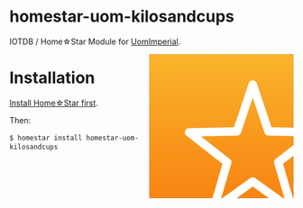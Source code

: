 # homestar-uom-kilosandcups
IOTDB / Home☆Star Module for [UomImperial]().

<img src="https://raw.githubusercontent.com/dpjanes/iotdb-homestar/master/docs/HomeStar.png" align="right" />

# Installation

[Install Home☆Star first](https://homestar.io/about/install).

Then:

    $ homestar install homestar-uom-kilosandcups

